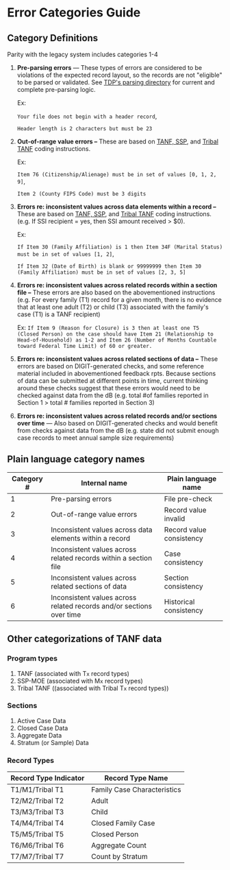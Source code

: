 # Error Categories Guide

## Category Definitions

Parity with the legacy system includes categories 1-4

1. **Pre-parsing errors** — These types of errors are considered to be violations of the expected record layout, so the records are not "eligible" to be parsed or validated. See [TDP's parsing directory](https://github.com/raft-tech/TANF-app/tree/develop/tdrs-backend/tdpservice/parsers) for current and complete pre-parsing logic.

   Ex:

   ```Your file does not begin with a header record```,

   ```Header length is 2 characters but must be 23```

2. **Out-of-range value errors –** These are based on [TANF, SSP](https://www.acf.hhs.gov/ofa/policy-guidance/acf-ofa-pi-23-04), and [Tribal TANF](https://www.acf.hhs.gov/ofa/policy-guidance/tribal-tanf-data-coding-instructions) coding instructions.

   Ex:

   ```Item 76 (Citizenship/Alienage) must be in set of values [0, 1, 2, 9]```,

   ```Item 2 (County FIPS Code) must be 3 digits```

3. **Errors re: inconsistent values across data elements within a record –** These are based on [TANF, SSP](https://www.acf.hhs.gov/ofa/policy-guidance/acf-ofa-pi-23-04), and [Tribal TANF](https://www.acf.hhs.gov/ofa/policy-guidance/tribal-tanf-data-coding-instructions) coding instructions. (e.g. If SSI recipient = yes, then SSI amount received > $0).

   Ex:

   ```If Item 30 (Family Affiliation) is 1 then Item 34F (Marital Status) must be in set of values [1, 2]```,

   ```If Item 32 (Date of Birth) is blank or 99999999 then Item 30 (Family Affiliation) must be in set of values [2, 3, 5] ```

   

4. **Errors re: inconsistent values across related records within a section file –** These errors are also based on the abovementioned instructions (e.g. For every family (T1) record for a given month, there is no evidence that at least one adult (T2) or child (T3) associated with the family's case (T1) is a TANF recipient)

    Ex:
```If Item 9 (Reason for Closure) is 3 then at least one T5 (Closed Person) on the case should have Item 21 (Relationship to Head-of-Household) as 1-2 and Item 26 (Number of Months Countable toward Federal Time Limit) of 60 or greater.```



5. **Errors re: inconsistent values across related sections of data –** These errors are based on DIGIT-generated checks, and some reference material included in abovementioned feedback rpts. Because sections of data can be submitted at different points in time, current thinking around these checks suggest that these errors would need to be checked against data from the dB (e.g. total #of families reported in Section 1 > total # families reported in Section 3)

6. **Errors re: inconsistent values across related records and/or sections over time** — Also based on DIGIT-generated checks and would benefit from checks against data from the dB (e.g. state did not submit enough case records to meet annual sample size requirements)

## Plain language category names

| Category # | Internal name                                                | Plain language name      |
| ---------- | ------------------------------------------------------------ | ------------------------ |
| 1          | Pre-parsing errors                                           | File pre-check           |
| 2          | Out-of-range value errors                                    | Record value invalid     |
| 3          | Inconsistent values across data elements within a record     | Record value consistency |
| 4          | Inconsistent values across related records within a section file | Case consistency         |
| 5          | Inconsistent values across related sections of data          | Section consistency      |
| 6          | Inconsistent values across related records and/or sections over time | Historical consistency   |

## Other categorizations of TANF data

### Program types

1. TANF (associated with T`x` record types)
2. SSP-MOE (associated with M`x` record types)
3. Tribal TANF ((associated with Tribal T`x` record types))

### Sections

1. Active Case Data
2. Closed Case Data
3. Aggregate Data
4. Stratum (or Sample) Data

### Record Types

| Record Type Indicator | Record Type Name            |
| --------------------- | --------------------------- |
| T1/M1/Tribal T1                    | Family Case Characteristics |
| T2/M2/Tribal T2                    | Adult                       |
| T3/M3/Tribal T3                    | Child                       |
| T4/M4/Tribal T4                    | Closed Family Case          |
| T5/M5/Tribal T5                    | Closed Person               |
| T6/M6/Tribal T6                    | Aggregate Count             |
| T7/M7/Tribal T7                    | Count by Stratum            |

